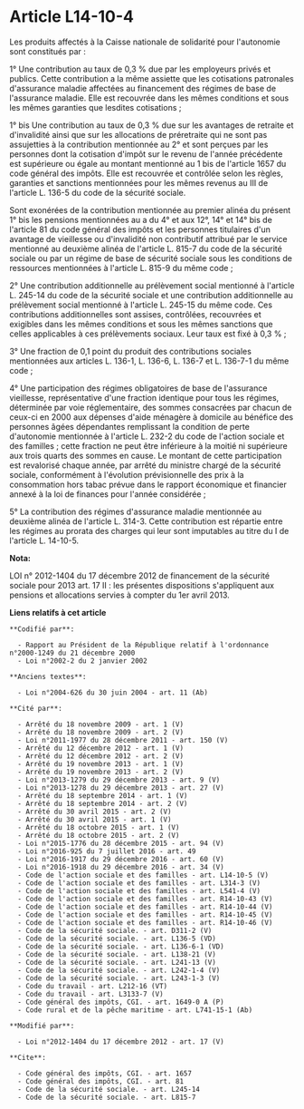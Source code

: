 # Article L14-10-4

Les produits affectés à la Caisse nationale de solidarité pour l'autonomie sont constitués par :

1° Une contribution au taux de 0,3 % due par les employeurs privés et publics. Cette contribution a la même assiette que les
cotisations patronales d'assurance maladie affectées au financement des régimes de base de l'assurance maladie. Elle est
recouvrée dans les mêmes conditions et sous les mêmes garanties que lesdites cotisations ;

1° bis Une contribution au taux de 0,3 % due sur les avantages de retraite et d'invalidité ainsi que sur les allocations de
préretraite qui ne sont pas assujetties à la contribution mentionnée au 2° et sont perçues par les personnes dont la
cotisation d'impôt sur le revenu de l'année précédente est supérieure ou égale au montant mentionné au 1 bis de l'article
1657 du code général des impôts. Elle est recouvrée et contrôlée selon les règles, garanties et sanctions mentionnées pour
les mêmes revenus au III de l'article L. 136-5 du code de la sécurité sociale.

Sont exonérées de la contribution mentionnée au premier alinéa du présent 1° bis les pensions mentionnées au a du 4° et aux
12°, 14° et 14° bis de l'article 81 du code général des impôts et les personnes titulaires d'un avantage de vieillesse ou
d'invalidité non contributif attribué par le service mentionné au deuxième alinéa de l'article L. 815-7 du code de la
sécurité sociale ou par un régime de base de sécurité sociale sous les conditions de ressources mentionnées à l'article L.
815-9 du même code ;

2° Une contribution additionnelle au prélèvement social mentionné à l'article L. 245-14 du code de la sécurité sociale et une
contribution additionnelle au prélèvement social mentionné à l'article L. 245-15 du même code. Ces contributions
additionnelles sont assises, contrôlées, recouvrées et exigibles dans les mêmes conditions et sous les mêmes sanctions que
celles applicables à ces prélèvements sociaux. Leur taux est fixé à 0,3 % ;

3° Une fraction de 0,1 point du produit des contributions sociales mentionnées aux articles L. 136-1, L. 136-6, L. 136-7 et
L. 136-7-1 du même code ;

4° Une participation des régimes obligatoires de base de l'assurance vieillesse, représentative d'une fraction identique pour
tous les régimes, déterminée par voie réglementaire, des sommes consacrées par chacun de ceux-ci en 2000 aux dépenses d'aide
ménagère à domicile au bénéfice des personnes âgées dépendantes remplissant la condition de perte d'autonomie mentionnée à
l'article L. 232-2 du code de l'action sociale et des familles ; cette fraction ne peut être inférieure à la moitié ni
supérieure aux trois quarts des sommes en cause. Le montant de cette participation est revalorisé chaque année, par arrêté du
ministre chargé de la sécurité sociale, conformément à l'évolution prévisionnelle des prix à la consommation hors tabac
prévue dans le rapport économique et financier annexé à la loi de finances pour l'année considérée ;

5° La contribution des régimes d'assurance maladie mentionnée au deuxième alinéa de l'article L. 314-3. Cette contribution
est répartie entre les régimes au prorata  des charges qui leur sont imputables au titre du I de l'article L. 14-10-5.

**Nota:**

LOI n° 2012-1404 du 17 décembre 2012 de financement de la sécurité sociale pour 2013 art. 17 II : les présentes dispositions
s'appliquent aux pensions et allocations servies à compter du 1er avril 2013.

**Liens relatifs à cet article**

	**Codifié par**:

	  - Rapport au Président de la République relatif à l'ordonnance n°2000-1249 du 21 décembre 2000
	  - Loi n°2002-2 du 2 janvier 2002

	**Anciens textes**:

	  - Loi n°2004-626 du 30 juin 2004 - art. 11 (Ab)

	**Cité par**:

	  - Arrêté du 18 novembre 2009 - art. 1 (V)
	  - Arrêté du 18 novembre 2009 - art. 2 (V)
	  - Loi n°2011-1977 du 28 décembre 2011 - art. 150 (V)
	  - Arrêté du 12 décembre 2012 - art. 1 (V)
	  - Arrêté du 12 décembre 2012 - art. 2 (V)
	  - Arrêté du 19 novembre 2013 - art. 1 (V)
	  - Arrêté du 19 novembre 2013 - art. 2 (V)
	  - Loi n°2013-1279 du 29 décembre 2013 - art. 9 (V)
	  - Loi n°2013-1278 du 29 décembre 2013 - art. 27 (V)
	  - Arrêté du 18 septembre 2014 - art. 1 (V)
	  - Arrêté du 18 septembre 2014 - art. 2 (V)
	  - Arrêté du 30 avril 2015 - art. 2 (V)
	  - Arrêté du 30 avril 2015 - art. 1 (V)
	  - Arrêté du 18 octobre 2015 - art. 1 (V)
	  - Arrêté du 18 octobre 2015 - art. 2 (V)
	  - Loi n°2015-1776 du 28 décembre 2015 - art. 94 (V)
	  - Loi n°2016-925 du 7 juillet 2016 - art. 49
	  - Loi n°2016-1917 du 29 décembre 2016 - art. 60 (V)
	  - Loi n°2016-1918 du 29 décembre 2016 - art. 34 (V)
	  - Code de l'action sociale et des familles - art. L14-10-5 (V)
	  - Code de l'action sociale et des familles - art. L314-3 (V)
	  - Code de l'action sociale et des familles - art. L541-4 (V)
	  - Code de l'action sociale et des familles - art. R14-10-43 (V)
	  - Code de l'action sociale et des familles - art. R14-10-44 (V)
	  - Code de l'action sociale et des familles - art. R14-10-45 (V)
	  - Code de l'action sociale et des familles - art. R14-10-46 (V)
	  - Code de la sécurité sociale. - art. D311-2 (V)
	  - Code de la sécurité sociale. - art. L136-5 (VD)
	  - Code de la sécurité sociale. - art. L136-6-1 (VD)
	  - Code de la sécurité sociale. - art. L138-21 (V)
	  - Code de la sécurité sociale. - art. L241-13 (V)
	  - Code de la sécurité sociale. - art. L242-1-4 (V)
	  - Code de la sécurité sociale. - art. L243-1-3 (V)
	  - Code du travail - art. L212-16 (VT)
	  - Code du travail - art. L3133-7 (V)
	  - Code général des impôts, CGI. - art. 1649-0 A (P)
	  - Code rural et de la pêche maritime - art. L741-15-1 (Ab)

	**Modifié par**:

	  - Loi n°2012-1404 du 17 décembre 2012 - art. 17 (V)

	**Cite**:

	  - Code général des impôts, CGI. - art. 1657
	  - Code général des impôts, CGI. - art. 81
	  - Code de la sécurité sociale. - art. L245-14
	  - Code de la sécurité sociale. - art. L815-7
